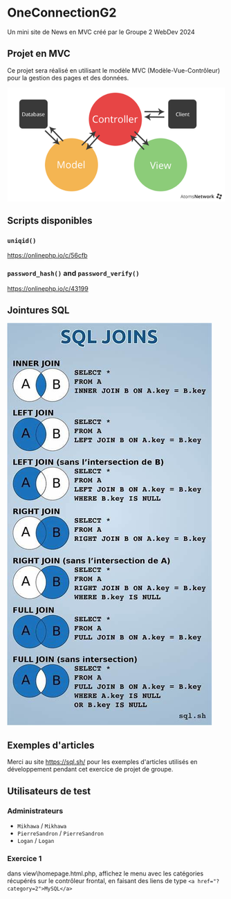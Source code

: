 # OneConnectionG2
Un mini site de News en MVC créé par le Groupe 2 WebDev 2024

## Projet en MVC

Ce projet sera réalisé en utilisant le modèle MVC (Modèle-Vue-Contrôleur) pour la gestion des pages et des données.

![MVC](https://raw.githubusercontent.com/WebDevCF2m2023/OneConnectionG2/main/public/img/MVC.png)

## Scripts disponibles

### `uniqid()`

https://onlinephp.io/c/56cfb

### `password_hash()` and `password_verify()`

https://onlinephp.io/c/43199

## Jointures SQL
![SQL JOIN](https://raw.githubusercontent.com/WebDevCF2m2023/BetterConnectionG1/main/public/img/sql-joins.jpg)

## Exemples d'articles

Merci au site https://sql.sh/ pour les exemples d'articles utilisés en développement pendant cet exercice de projet de groupe.

## Utilisateurs de test

### Administrateurs

- `Mikhawa` / `Mikhawa`
- `PierreSandron` / `PierreSandron`
- `Logan` / `Logan`

### Exercice 1
dans view\homepage.html.php, affichez le menu avec les catégories récupérés sur le contrôleur frontal, en faisant des liens de type 
    `<a href="?category=2">MySQL</a>`